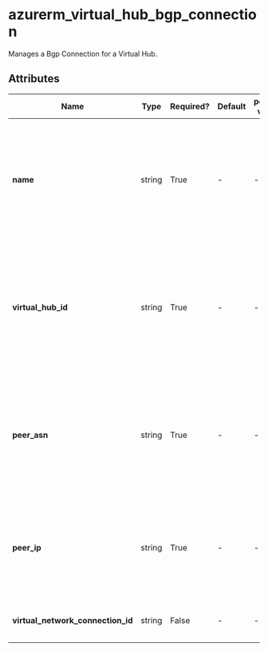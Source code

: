 # azurerm_virtual_hub_bgp_connection

Manages a Bgp Connection for a Virtual Hub.

## Attributes

| Name | Type | Required? | Default  | possible values | Description |
| ---- | ---- | --------- | -------- | ----------- | ----------- |
| **name** | string | True | -  |  -  | The name which should be used for this Virtual Hub Bgp Connection. Changing this forces a new resource to be created. | 
| **virtual_hub_id** | string | True | -  |  -  | The ID of the Virtual Hub within which this Bgp connection should be created. Changing this forces a new resource to be created. | 
| **peer_asn** | string | True | -  |  -  | The peer autonomous system number for the Virtual Hub Bgp Connection. Changing this forces a new resource to be created. | 
| **peer_ip** | string | True | -  |  -  | The peer IP address for the Virtual Hub Bgp Connection. Changing this forces a new resource to be created. | 
| **virtual_network_connection_id** | string | False | -  |  -  | The ID of virtual network connection. | 


